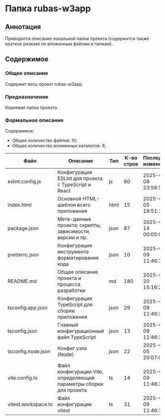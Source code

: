 # Папка rubas-w3app

## Аннотация

Приводится описание локальной папки проекта (содержится также краткое резюме по вложенным файлам и папкам).

## Содержимое

### Общее описание

Содержит весь проект rubas-w3app.

### Предназначение

Корневая папка проекта.

### Формальное описание

Содержимое:
* Общее количество файлов: 10;
* Общее количество вложенных каталогов: 8;

| Файл                | Описание                                                          | Тип  | К-во строк | Последнее изменение | Звезды    |
|---------------------|-------------------------------------------------------------------|------|------------|---------------------|-----------|
| eslint.config.js    | Конфигурация ESLint для проекта с TypeScript и React              | js   | 60         | 2025-05-08 23:58:51 | Нет звезд |
| index.html          | Основной HTML-шаблон всего приложения                             | html | 15         | 2025-05-05 19:51:17 | Нет звезд |
| package.json        | Мета-данные проекта: скрипты, зависимости, версии и пр.           | json | 87         | 2025-05-14 00:05:04 | Нет звезд |
| pretterrc.json      | Конфигурация инструмента форматирования кода                      | json | 10         | 2025-05-09 11:46:31 | Нет звезд |
| README.md           | Общее описание проекта и процесса разработки                      | md   | 180        | 2025-05-20 15:16:22 | Нет звезд |
| tsconfig.app.json   | Конфигурация TypeScript для сборки приложения                     | json | 29         | 2025-05-09 11:46:31 | Нет звезд |
| tsconfig.json       | Главный конфигурационный файл TypeScript                          | json | 13         | 2025-05-09 11:46:31 | Нет звезд |
| tsconfig.node.json  | Конфиг узла (Node)                                                | json | 22         | 2025-05-05 20:07:05 | Нет звезд |
| vite.config.ts      | Файл конфигурации Vite, определяющий параметры сборки для проекта | ts   | 14         | 2025-05-09 11:46:31 | Нет звезд |
| vitest.workspace.ts | Файл конфигурации vitest                                          | ts   | 31         | 2025-05-09 11:46:31 | Нет звезд |

